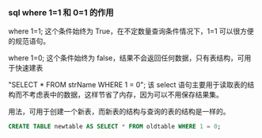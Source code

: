 
### sql where 1=1 和 0=1 的作用

where 1=1; 这个条件始终为 True，在不定数量查询条件情况下，1=1 可以很方便的规范语句。

where 1=0; 这个条件始终为 false，结果不会返回任何数据，只有表结构，可用于快速建表

"SELECT * FROM strName WHERE 1 = 0"; 该 select 语句主要用于读取表的结构而不考虑表中的数据，这样节省了内存，因为可以不用保存结果集。

用法，可用于创建一个新表，而新表的结构与查询的表的结构是一样的。

```sql
CREATE TABLE newtable AS SELECT * FROM oldtable WHERE 1 = 0;
```

